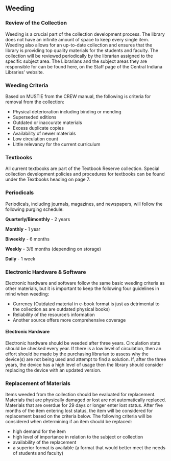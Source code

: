 ## Weeding

### Review of the Collection
Weeding is a crucial part of the collection development process. The library does not have an infinite amount of space to keep every single item. Weeding also allows for an up-to-date collection and ensures that the library is providing top quality materials for the students and faculty. The collection will be reviewed periodically by the librarian assigned to the specific subject area. The Librarians and the subject areas they are responsible for can be found here, on the Staff page of the Central Indiana Libraries' website.

### Weeding Criteria
Based on MUSTIE from the CREW manual, the following is criteria for removal from the collection:
-	Physical deterioration including binding or mending
-	Superseded editions
-	Outdated or inaccurate materials
-	Excess duplicate copies
-	Availability of newer materials
-	Low circulation count
-	Little relevancy for the current curriculum

### Textbooks
All current textbooks are part of the Textbook Reserve collection. Special collection development policies and procedures for textbooks can be found under the Textbooks heading on page 7.

### Periodicals
Periodicals, including journals, magazines, and newspapers, will follow the following purging schedule:

**Quarterly/Bimonthly** - 2 years

**Monthly** - 1 year

**Biweekly** - 6 months

**Weekly** - 3/6 months (depending on storage)

**Daily** - 1 week

### Electronic Hardware & Software
Electronic hardware and software follow the same basic weeding criteria as other materials, but it is important to keep the following four guidelines in mind when weeding:
-	Currency (Outdated material in e-book format is just as detrimental to the collection as are outdated physical books)
-	Reliability of the resource’s information
-	Another source offers more comprehensive coverage

#### Electronic Hardware
Electronic hardware should be weeded after three years. Circulation stats should be checked every year. If there is a low level of circulation, then an effort should be made by the purchasing librarian to assess why the device(s) are not being used and attempt to find a solution. If, after the three years, the device has a high level of usage then the library should consider replacing the device with an updated version.

### Replacement of Materials
Items weeded from the collection should be evaluated for replacement. Materials that are physically damaged or lost are not automatically replaced. Materials that are overdue for 29 days or longer enter lost status. After five months of the item entering lost status, the item will be considered for replacement based on the criteria below.
The following criteria will be considered when determining if an item should be replaced:
-	high demand for the item
-	high level of importance in relation to the subject or collection
-	availability of the replacement
-	a superior format is available (a format that would better meet the needs of students and faculty)    
